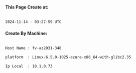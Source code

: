 
   
#### This Page Create at:

```bash

2024-11-14 - 03:27:59 UTC

```

#### Create By Machine:

```bash

Host Name : fv-az2031-348

platform  : Linux-6.5.0-1025-azure-x86_64-with-glibc2.35

Ip Local  : 10.1.0.73

```


